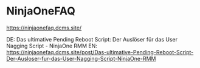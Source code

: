 # NinjaOneFAQ
https://ninjaonefaq.dcms.site/

DE: Das ultimative Pending Reboot Script: Der Auslöser für das User Nagging Script - NinjaOne RMM
EN: 
https://ninjaonefaq.dcms.site/post/Das-ultimative-Pending-Reboot-Script-Der-Ausloser-fur-das-User-Nagging-Script-NinjaOne-RMM
